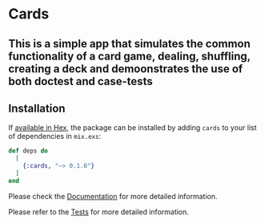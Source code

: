 # Cards

## This is a simple app that simulates the common functionality of a card game, dealing, shuffling, creating a deck and demoonstrates the use of both doctest and case-tests

## Installation

If [available in Hex](https://hex.pm/docs/publish), the package can be installed
by adding `cards` to your list of dependencies in `mix.exs`:

```elixir
def deps do
  [
    {:cards, "~> 0.1.0"}
  ]
end
```

Please check the [Documentation](./doc) for more detailed information.

Please refer to the [Tests](./test) for more detailed information.
